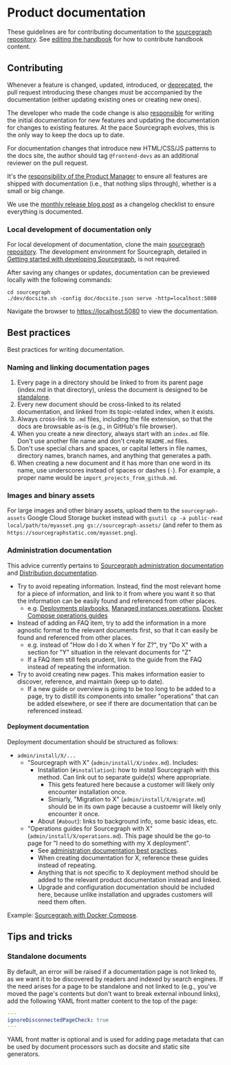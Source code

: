 # Product documentation

These guidelines are for contributing documentation to the [sourcegraph repository](https://github.com/sourcegraph/sourcegraph/tree/master/doc). See [editing the handbook](../editing.md) for how to contribute handbook content.

## Contributing

Whenever a feature is changed, updated, introduced, or [deprecated](../product/deprecation_process.md), the pull request introducing these changes must be accompanied by the documentation (either updating existing ones or creating new ones).

The developer who made the code change is also [responsible](../../handbook/engineering/roles.md#software-engineer) for writing the initial documentation for new features and updating the documentation for changes to existing features. At the pace Sourcegraph evolves, this is the only way to keep the docs up to date.

For documentation changes that introduce new HTML/CSS/JS patterns to the docs site, the author should tag `@frontend-devs` as an additional reviewer on the pull request.

It's the [responsibility of the Product Manager](../../handbook/product/roles/index.md#product-manager) to ensure all features are shipped with documentation (i.e., that nothing slips through), whether is a small or big change.

We use the [monthly release blog post](https://about.sourcegraph.com/blog) as a changelog checklist to ensure everything is documented.

### Local development of documentation only

For local development of documentation, clone the main [sourcegraph repository](https://github.com/sourcegraph/sourcegraph/tree/master/).  The development environment for Sourcegraph, detailed in [Getting started with developing Sourcegraph](https://github.com/sourcegraph/sourcegraph/blob/master/doc/dev/local_development.md), is not required.

After saving any changes or updates, documentation can be previewed locally with the following commands:

```
cd sourcegraph
./dev/docsite.sh -config doc/docsite.json serve -http=localhost:5080
```

Navigate the browser to [https://localhost:5080](https://localhost:5080) to view the documentation.

## Best practices

Best practices for writing documentation.

### Naming and linking documentation pages

1. Every page in a directory should be linked to from its parent page (index.md in that directory), unless the document is designed to be [standalone](#standalone-documents).
1. Every new document should be cross-linked to its related documentation, and linked from its topic-related index, when it exists.
1. Always cross-link to `.md` files, including the file extension, so that the docs are browsable as-is (e.g., in GitHub's file browser).
1. When you create a new directory, always start with an `index.md` file. Don't use another file name and don't create `README.md` files.
1. Don't use special chars and spaces, or capital letters in file names, directory names, branch names, and anything that generates a path.
1. When creating a new document and it has more than one word in its name, use underscores instead of spaces or dashes (`-`). For example, a proper name would be `import_projects_from_github.md`.

### Images and binary assets

For large images and other binary assets, upload them to the `sourcegraph-assets` Google Cloud Storage bucket instead with `gsutil cp -a public-read local/path/to/myasset.png gs://sourcegraph-assets/` (and refer to them as `https://sourcegraphstatic.com/myasset.png`).

### Administration documentation

This advice currently pertains to [Sourcegraph administration documentation](https://docs.sourcegraph.com/admin) and [Distribution documentation](https://about.sourcegraph.com/handbook/engineering/distribution).

- Try to avoid repeating information. Instead, find the most relevant home for a piece of information, and link to it from where you want it so that the information can be easily found and referenced from other places.
  - e.g. [Deployments playbooks](deployments/playbooks.md), [Managed instances operations](./distribution/managed/operations.md), [Docker Compose operations guides](https://docs.sourcegraph.com/admin/install/docker-compose/operations)
- Instead of adding an FAQ item, try to add the information in a more agnostic format to the relevant documents first, so that it can easily be found and referenced from other places.
  - e.g. instead of "How do I do X when Y for Z?", try "Do X" with a section for "Y" situation in the relevant documents for "Z"
  - If a FAQ item still feels prudent, link to the guide from the FAQ instead of repeating the information.
- Try to avoid creating new pages. This makes information easier to discover, reference, and maintain (keep up to date).
  - If a new guide or overview is going to be too long to be added to a page, try to distill its components into smaller "operations" that can be added elsewhere, or see if there are documentation that can be referenced instead.

#### Deployment documentation

Deployment documentation should be structured as follows:

- `admin/install/X/...`
  - "Sourcegraph with X" (`admin/install/X/index.md`). Includes:
    - Installation (`#installation`): how to install Sourcegraph with this method. Can link out to separate guide(s) where appropriate.
      - This gets featured here because a customer will likely only encounter installation once.
      - Simiarly, "Migration to X" (`admin/install/X/migrate.md`) should be in its own page because a custoemr will likely only encounter it once.
    - About (`#about`): links to background info, some basic ideas, etc.
  - "Operations guides for Sourcegraph with X" (`admin/install/X/operations.md`). This page should be the go-to page for "I need to do something with my X deployment".
    - See [administration documentation best practices](#administration-documentation).
    - When creating documentation for X, reference these guides instead of repeating.
    - Anything that is not specific to X deployment method should be added to the relevant product documentation instead and linked.
    - Upgrade and configuration documentation should be included here, because unlike installation and upgrades customers will need them often.

Example: [Sourcegraph with Docker Compose](https://docs.sourcegraph.com/admin/install/docker-compose).

## Tips and tricks

### Standalone documents

By default, an error will be raised if a documentation page is not linked to, as we want it to be discovered by readers and indexed by search engines. If the need arises for a page to be standalone and not linked to (e.g., you've moved the page's contents but don't want to break external inbound links), add the following YAML front matter content to the top of the page:

```yaml
---
ignoreDisconnectedPageCheck: true
---
```

YAML front matter is optional and is used for adding page metadata that can be used by document processors such as docsite and static site generators.
